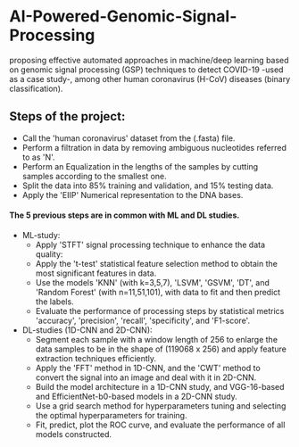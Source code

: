 # AI-Powered-Genomic-Signal-Processing
proposing effective automated approaches in machine/deep learning based on genomic signal processing (GSP) techniques to detect COVID-19 -used as a case study-, among other human coronavirus (H-CoV) diseases (binary classification).
## Steps of the project:
  
 - Call the 'human coronavirus' dataset from the (.fasta) file.
 - Perform a filtration in data by removing ambiguous nucleotides referred to as 'N'.
 - Perform an Equalization in the lengths of the samples by cutting samples according to the smallest one.
 - Split the data into 85% training and validation, and 15% testing data.
 - Apply the 'EIIP' Numerical representation to the DNA bases.
#### The 5 previous steps are in common with ML and DL studies.
 - ML-study:
    - Apply 'STFT' signal processing technique to enhance the data quality:
    - Apply the 't-test' statistical feature selection method to obtain the most significant features in data.
    - Use the models 'KNN' (with k=3,5,7), 'LSVM', 'GSVM', 'DT', and 'Random Forest' (with n=11,51,101), with data to fit and then predict the labels.
    - Evaluate the performance of processing steps by statistical metrics 'accuracy', 'precision', 'recall', 'specificity', and 'F1-score'.
 - DL-studies (1D-CNN and 2D-CNN):
    - Segment each sample with a window length of 256 to enlarge the data samples to be in the shape of (119068 x 256) and apply feature extraction techniques efficiently. 
    - Apply the 'FFT' method in 1D-CNN, and the 'CWT' method to convert the signal into an image and deal with it in 2D-CNN.
    - Build the model architecture in a 1D-CNN study, and VGG-16-based and EfficientNet-b0-based models in a 2D-CNN study.
    - Use a grid search method for hyperparameters tuning and selecting the optimal hyperparameters for training.
    - Fit, predict, plot the ROC curve, and evaluate the performance of all models constructed. 
     
     
     
    

